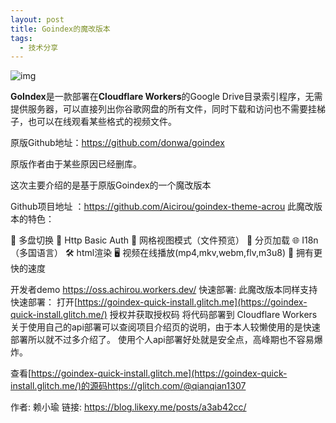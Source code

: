 ```yaml
---
layout: post
title: Goindex的魔改版本
tags:
  - 技术分享
---
```


![img](http://jiangjiawei.epizy.com/wp-content/uploads/2020/06/u3207433114120194597fm26gp0.png)

**GoIndex**是一款部署在**Cloudflare Workers**的Google Drive目录索引程序，无需提供服务器，可以直接列出你谷歌网盘的所有文件，同时下载和访问也不需要挂梯子，也可以在线观看某些格式的视频文件。

<!--more-->

原版Github地址：https://github.com/donwa/goindex

原版作者由于某些原因已经删库。

这次主要介绍的是基于原版Goindex的一个魔改版本

Github项目地址 ：https://github.com/Aicirou/goindex-theme-acrou
此魔改版本的特色：

🔐 多盘切换
🔐 Http Basic Auth
🎨 网格视图模式（文件预览）
🎯 分页加载
🌐 I18n（多国语言）
🛠 html渲染
🖥 视频在线播放(mp4,mkv,webm,flv,m3u8)
🚀 拥有更快的速度



开发者demo https://oss.achirou.workers.dev/
快速部署:
此魔改版本同样支持快速部署：
打开[https://goindex-quick-install.glitch.me](https://goindex-quick-install.glitch.me/)
授权并获取授权码
将代码部署到 Cloudflare Workers
关于使用自己的api部署可以查阅项目介绍页的说明，由于本人较懒使用的是快速部署所以就不过多介绍了。
使用个人api部署好处就是安全点，高峰期也不容易爆炸。

查看[https://goindex-quick-install.glitch.me](https://goindex-quick-install.glitch.me/)的源码https://glitch.com/@qianqian1307

作者: 赖小瑜
链接: https://blog.likexy.me/posts/a3ab42cc/